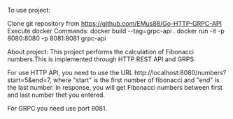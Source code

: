 To use project:

Clone git repository from https://github.com/EMus88/Go-HTTP-GRPC-API
Execute docker Commands:
docker build --tag=grpc-api .
docker run -it -p 8080:8080 -p 8081:8081 grpc-api


About project:
This project performs the calculation of Fibonacci numbers.This is implemented through HTTP REST API and GRPS.

For use HTTP API, you need to use the URL http://localhost:8080/numbers?start=5&end=7, where "start" is the first number of fibonacci and "end" is the last number.
In response, you will get Fibonacci numbers between first and last number thet you entered.

For GRPC you need use port 8081.